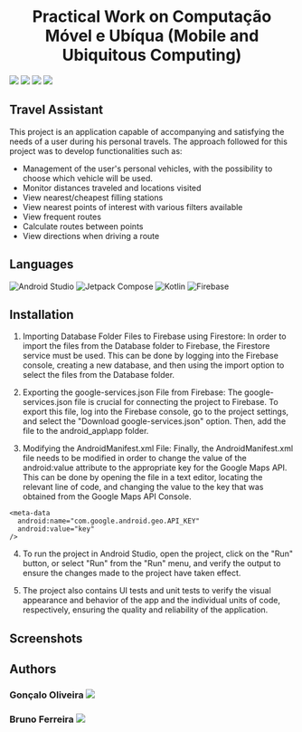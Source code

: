 <h1 align="center">Practical Work on Computação Móvel e Ubíqua (Mobile and Ubiquitous Computing)</h1>

<p>
  <img src="http://img.shields.io/static/v1?style=for-the-badge&label=School%20year&message=2022/2023&color=informational"/>
  <img src="http://img.shields.io/static/v1?style=for-the-badge&label=Discipline&message=CMU&color=informational"/>
  <img src="http://img.shields.io/static/v1?style=for-the-badge&label=Grade&message=19&color=sucess"/>
  <a href="" target="_blank">
    <img src="https://img.shields.io/badge/-Report-grey?style=for-the-badge"/>
  </a>
</p>

<h2>Travel Assistant</h2>
This project is an
application capable of accompanying and satisfying the needs of a user during
his personal travels.
The approach followed for this project was to develop functionalities such as:

- Management of the user's personal vehicles, with the possibility to choose which vehicle
will be used.
- Monitor distances traveled and locations visited
- View nearest/cheapest filling stations
- View nearest points of interest with various filters available
- View frequent routes
- Calculate routes between points
- View directions when driving a route


<h2>Languages</h2>
<p align="left"> 
  <img src="https://img.shields.io/badge/Android%20Studio-3DDC84.svg?style=for-the-badge&amp;logo=android-studio&amp;logoColor=white" alt="Android Studio">
  <img src="https://img.shields.io/static/v1?style=for-the-badge&amp;message=Jetpack+Compose&amp;color=4285F4&amp;logo=Jetpack+Compose&amp;logoColor=FFFFFF&amp;label=" alt="Jetpack Compose">
  <img src="https://img.shields.io/badge/kotlin-%237F52FF.svg?style=for-the-badge&amp;logo=kotlin&amp;logoColor=white" alt="Kotlin">
  <img src="https://img.shields.io/badge/Firebase-039BE5?style=for-the-badge&amp;logo=Firebase&amp;logoColor=white" alt="Firebase">
</p>


<h2>Installation</h2>

1. Importing Database Folder Files to Firebase using Firestore:
In order to import the files from the Database folder to Firebase, the Firestore service must be used. This can be done by logging into the Firebase console, creating a new database, and then using the import option to select the files from the Database folder.

2. Exporting the google-services.json File from Firebase:
The google-services.json file is crucial for connecting the project to Firebase. To export this file, log into the Firebase console, go to the project settings, and select the "Download google-services.json" option. Then, add the file to the android_app\app folder.

3. Modifying the AndroidManifest.xml File:
Finally, the AndroidManifest.xml file needs to be modified in order to change the value of the android:value attribute to the appropriate key for the Google Maps API. This can be done by opening the file in a text editor, locating the relevant line of code, and changing the value to the key that was obtained from the Google Maps API Console.

```
<meta-data
  android:name="com.google.android.geo.API_KEY"
  android:value="key" 
/>
```

4. To run the project in Android Studio, open the project, click on the "Run" button, or select "Run" from the "Run" menu, and verify the output to ensure the changes made to the project have taken effect.

5. The project also contains UI tests and unit tests to verify the visual appearance and behavior of the app and the individual units of code, respectively, ensuring the quality and reliability of the application.


## Screenshots

<h2>Authors</h2>

<h3>
  Gonçalo Oliveira
  <a href="https://github.com/oliveira1712?tab=followers">
    <img src="https://img.shields.io/github/followers/oliveira1712.svg?style=social&label=Follow" />
  </a>
</h3>

<h3>
  Bruno Ferreira
  <a href="https://github.com/brunoferreira0106?tab=followers">
    <img src="https://img.shields.io/github/followers/brunoferreira0106.svg?style=social&label=Follow" />
  </a>
</h3>
